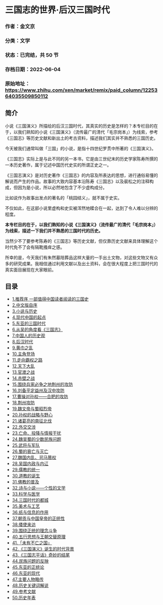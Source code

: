 # 三国志的世界·后汉三国时代

### 作者：金文京

### 分类：文学

### 状态：已完结，共 50 节

### 存档日期：2022-06-04

### 原始地址：https://www.zhihu.com/xen/market/remix/paid_column/1225364035509850112


## 简介
小说《三国演义》所描绘的后汉三国时代，其真实的历史是怎样的？本专栏目的在于，以我们熟知的小说《三国演义》（流传最广的清代「毛宗岗本」）为线索，参考《三国志》等历史文献和新出土的考古资料，描述我们其实并不熟悉的三国历史。


今天被我们通常叫做「三国」的小说，是指十四世纪罗贯中所著的《三国演义》。


《三国志》实际上是与此不同的另一本书，它是由三世纪末的历史学家陈寿所撰的一本历史著作，属于记述中国历代史实的所谓正史之一。


《三国志演义》是对历史著作《三国志》的内容及所表达的思想，进行通俗易懂的解说而产生的作品。故事的大致内容基本沿陈寿《三国志》以及裴松之的注释构成，但因为是小说，所以必然地包含了不少虚构成分。


比如说作为故事出发点的著名的「桃园结义」，就不属于史实。


不仅如此，在这部小说里虚构和史实被浑然地糅合在一起，达到了令人难以分辨的程度。


**本专栏目的在于，以我们熟知的小说《三国演义》（流传最广的清代「毛宗岗本」）为线索，描述一下我们并不熟悉的三国时代的历史。**


当然少不了要参考陈寿的《三国志》等历史文献，但仅靠历史文献来具体理解这个时代免不了会有隔靴搔痒之感。


所幸的是，今天我们有朱然墓陪葬品这样大量的一手出土文物，对这些文物又有众多的研究成果。我相信通过利用文献以及出土资料，会在很大程度上把三国时代的真实面目展现在大家眼前。




## 目录
- [1.推荐序 一部值得中国读者阅读的三国史](1.推荐序%20一部值得中国读者阅读的三国史.md)<!-- 2021-04-30 10:09 -->
- [2.中文版自序](2.中文版自序.md)<!-- 2020-03-23 02:12 -->
- [3.小说与历史](3.小说与历史.md)<!-- 2020-03-23 02:12 -->
- [4.现代中国的起点](4.现代中国的起点.md)<!-- 2020-05-22 14:37 -->
- [5.东亚的三国时代](5.东亚的三国时代.md)<!-- 2020-05-22 14:37 -->
- [6.从吴的角度看《三国志》](6.从吴的角度看《三国志》.md)<!-- 2020-05-22 14:37 -->
- [7.中国人的历史观](7.中国人的历史观.md)<!-- 2020-05-22 14:38 -->
- [8.后汉时代](8.后汉时代.md)<!-- 2020-05-22 14:38 -->
- [9.黄巾之乱](9.黄巾之乱.md)<!-- 2020-03-23 02:12 -->
- [10.主角登场](10.主角登场.md)<!-- 2020-03-23 02:12 -->
- [11.走向霸权之路](11.走向霸权之路.md)<!-- 2020-03-23 02:12 -->
- [12.天下大乱](12.天下大乱.md)<!-- 2020-03-23 02:12 -->
- [13.官渡之战](13.官渡之战.md)<!-- 2020-03-23 02:12 -->
- [14.赤壁之战](14.赤壁之战.md)<!-- 2020-03-23 02:12 -->
- [15.围绕兵家必争之地荆州的攻防](15.围绕兵家必争之地荆州的攻防.md)<!-- 2020-03-23 02:12 -->
- [16.刘备平定益州及汉中攻防](16.刘备平定益州及汉中攻防.md)<!-- 2020-03-23 02:12 -->
- [17.曹操对孙权——合肥的攻防](17.曹操对孙权——合肥的攻防.md)<!-- 2020-03-23 02:12 -->
- [18.荆州攻防](18.荆州攻防.md)<!-- 2020-03-23 02:12 -->
- [19.魏文帝与蜀昭烈帝](19.魏文帝与蜀昭烈帝.md)<!-- 2020-03-23 02:12 -->
- [20.孙权的战略与野心](20.孙权的战略与野心.md)<!-- 2020-03-23 02:12 -->
- [21.诸葛亮的南征北伐](21.诸葛亮的南征北伐.md)<!-- 2020-03-23 02:12 -->
- [22.外交交涉](22.外交交涉.md)<!-- 2020-03-23 02:12 -->
- [23.亡命、投降与情报干扰](23.亡命、投降与情报干扰.md)<!-- 2020-03-23 02:12 -->
- [24.魏吴蜀的少数民族问题](24.魏吴蜀的少数民族问题.md)<!-- 2020-03-23 02:12 -->
- [25.武将与军队](25.武将与军队.md)<!-- 2020-03-23 02:12 -->
- [26.蜀的衰亡与灭亡](26.蜀的衰亡与灭亡.md)<!-- 2020-03-23 02:12 -->
- [27.魏国内乱、司马篡权](27.魏国内乱、司马篡权.md)<!-- 2020-03-23 02:12 -->
- [28.吴国内政与内讧](28.吴国内政与内讧.md)<!-- 2020-03-23 02:12 -->
- [29.儒教的统一](29.儒教的统一.md)<!-- 2020-03-23 02:12 -->
- [30.道教的诞生](30.道教的诞生.md)<!-- 2020-03-23 02:12 -->
- [31.佛教的普及](31.佛教的普及.md)<!-- 2020-03-23 02:12 -->
- [32.诗与小说——个性的文学](32.诗与小说——个性的文学.md)<!-- 2020-03-23 02:12 -->
- [33.科学与医学](33.科学与医学.md)<!-- 2020-03-23 02:12 -->
- [34.三国时代的都城](34.三国时代的都城.md)<!-- 2020-03-23 02:12 -->
- [35.美术与工艺](35.美术与工艺.md)<!-- 2020-03-23 02:12 -->
- [36.纸与信息的作用](36.纸与信息的作用.md)<!-- 2020-03-23 02:12 -->
- [37.朝贡与中国皇帝的正统性](37.朝贡与中国皇帝的正统性.md)<!-- 2020-03-23 02:12 -->
- [38.倭使来访](38.倭使来访.md)<!-- 2020-03-23 02:12 -->
- [39.围绕正统的理念斗争](39.围绕正统的理念斗争.md)<!-- 2020-03-23 02:12 -->
- [40.五行思想与王朝交替原理](40.五行思想与王朝交替原理.md)<!-- 2020-03-23 02:12 -->
- [41.「未有不亡之国」](41.「未有不亡之国」.md)<!-- 2020-03-23 02:12 -->
- [42.《三国演义》诞生的时代背景](42.《三国演义》诞生的时代背景.md)<!-- 2020-03-23 02:12 -->
- [43.《三国志平话》奇妙的结尾](43.《三国志平话》奇妙的结尾.md)<!-- 2020-03-23 02:12 -->
- [44.民族问题的反映](44.民族问题的反映.md)<!-- 2020-03-23 02:12 -->
- [45.东亚的正统论](45.东亚的正统论.md)<!-- 2020-03-23 02:12 -->
- [46.东亚的现代](46.东亚的现代.md)<!-- 2020-03-23 02:12 -->
- [47.主要人物略传](47.主要人物略传.md)<!-- 2020-03-23 02:12 -->
- [48.历史关键词解说](48.历史关键词解说.md)<!-- 2020-03-23 02:12 -->
- [49.参考文献](49.参考文献.md)<!-- 2020-03-23 02:12 -->
- [50.历史年表](50.历史年表.md)<!-- 2020-03-23 02:12 -->